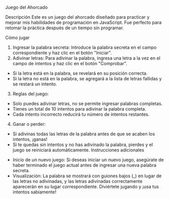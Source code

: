 Juego del Ahorcado

Descripción
Este es un juego del ahorcado diseñado para practicar y mejorar mis habilidades de programación en JavaScript. Fue perfecto para retomar la práctica después de un tiempo sin programar.

Cómo jugar
1. Ingresar la palabra secreta: Introduce la palabra secreta en el campo correspondiente y haz clic en el botón "Iniciar".
2. Adivinar letras: Para adivinar la palabra, ingresa una letra a la vez en el campo de intentos y haz clic en el botón "Comprobar".
  - Si la letra está en la palabra, se revelará en su posición correcta.
  - Si la letra no está en la palabra, se agregará a la lista de letras fallidas y se restará un intento.
3. Reglas del juego:
  - Solo puedes adivinar letras, no se permite ingresar palabras completas.
  - Tienes un total de 10 intentos para adivinar la palabra completa.
  - Cada intento incorrecto reducirá tu número de intentos restantes.
4. Ganar o perder:
  - Si adivinas todas las letras de la palabra antes de que se acaben los intentos, ¡ganas!
  - Si te quedas sin intentos y no has adivinado la palabra, pierdes y el juego se reiniciará automáticamente.
Instrucciones adicionales
  * Inicio de un nuevo juego: Si deseas iniciar un nuevo juego, asegúrate de haber terminado el juego actual antes de ingresar una nueva palabra secreta.
  * Visualización: La palabra se mostrará con guiones bajos (_) en lugar de las letras no adivinadas, y las letras adivinadas correctamente aparecerán en su lugar correspondiente.
Diviértete jugando y ¡usa tus intentos sabiamente!
